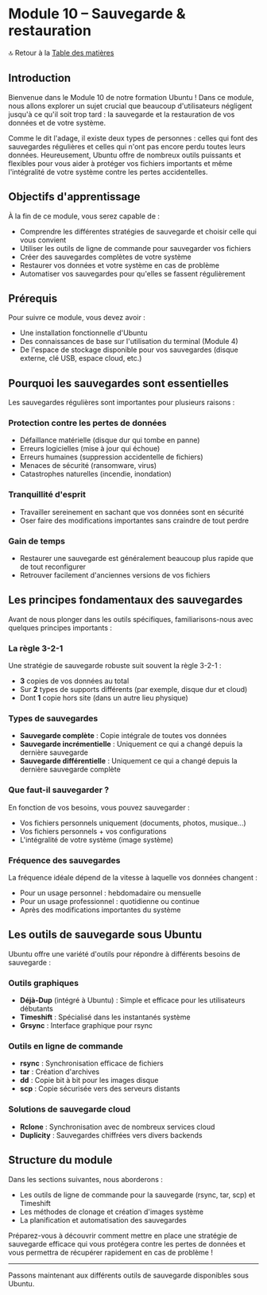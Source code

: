 # Module 10 – Sauvegarde & restauration

🔝 Retour à la [Table des matières](#table-des-matières)

## Introduction

Bienvenue dans le Module 10 de notre formation Ubuntu ! Dans ce module, nous allons explorer un sujet crucial que beaucoup d'utilisateurs négligent jusqu'à ce qu'il soit trop tard : la sauvegarde et la restauration de vos données et de votre système.

Comme le dit l'adage, il existe deux types de personnes : celles qui font des sauvegardes régulières et celles qui n'ont pas encore perdu toutes leurs données. Heureusement, Ubuntu offre de nombreux outils puissants et flexibles pour vous aider à protéger vos fichiers importants et même l'intégralité de votre système contre les pertes accidentelles.

## Objectifs d'apprentissage

À la fin de ce module, vous serez capable de :
- Comprendre les différentes stratégies de sauvegarde et choisir celle qui vous convient
- Utiliser les outils de ligne de commande pour sauvegarder vos fichiers
- Créer des sauvegardes complètes de votre système
- Restaurer vos données et votre système en cas de problème
- Automatiser vos sauvegardes pour qu'elles se fassent régulièrement

## Prérequis

Pour suivre ce module, vous devez avoir :
- Une installation fonctionnelle d'Ubuntu
- Des connaissances de base sur l'utilisation du terminal (Module 4)
- De l'espace de stockage disponible pour vos sauvegardes (disque externe, clé USB, espace cloud, etc.)

## Pourquoi les sauvegardes sont essentielles

Les sauvegardes régulières sont importantes pour plusieurs raisons :

### Protection contre les pertes de données
- Défaillance matérielle (disque dur qui tombe en panne)
- Erreurs logicielles (mise à jour qui échoue)
- Erreurs humaines (suppression accidentelle de fichiers)
- Menaces de sécurité (ransomware, virus)
- Catastrophes naturelles (incendie, inondation)

### Tranquillité d'esprit
- Travailler sereinement en sachant que vos données sont en sécurité
- Oser faire des modifications importantes sans craindre de tout perdre

### Gain de temps
- Restaurer une sauvegarde est généralement beaucoup plus rapide que de tout reconfigurer
- Retrouver facilement d'anciennes versions de vos fichiers

## Les principes fondamentaux des sauvegardes

Avant de nous plonger dans les outils spécifiques, familiarisons-nous avec quelques principes importants :

### La règle 3-2-1
Une stratégie de sauvegarde robuste suit souvent la règle 3-2-1 :
- **3** copies de vos données au total
- Sur **2** types de supports différents (par exemple, disque dur et cloud)
- Dont **1** copie hors site (dans un autre lieu physique)

### Types de sauvegardes
- **Sauvegarde complète** : Copie intégrale de toutes vos données
- **Sauvegarde incrémentielle** : Uniquement ce qui a changé depuis la dernière sauvegarde
- **Sauvegarde différentielle** : Uniquement ce qui a changé depuis la dernière sauvegarde complète

### Que faut-il sauvegarder ?
En fonction de vos besoins, vous pouvez sauvegarder :
- Vos fichiers personnels uniquement (documents, photos, musique...)
- Vos fichiers personnels + vos configurations
- L'intégralité de votre système (image système)

### Fréquence des sauvegardes
La fréquence idéale dépend de la vitesse à laquelle vos données changent :
- Pour un usage personnel : hebdomadaire ou mensuelle
- Pour un usage professionnel : quotidienne ou continue
- Après des modifications importantes du système

## Les outils de sauvegarde sous Ubuntu

Ubuntu offre une variété d'outils pour répondre à différents besoins de sauvegarde :

### Outils graphiques
- **Déjà-Dup** (intégré à Ubuntu) : Simple et efficace pour les utilisateurs débutants
- **Timeshift** : Spécialisé dans les instantanés système
- **Grsync** : Interface graphique pour rsync

### Outils en ligne de commande
- **rsync** : Synchronisation efficace de fichiers
- **tar** : Création d'archives
- **dd** : Copie bit à bit pour les images disque
- **scp** : Copie sécurisée vers des serveurs distants

### Solutions de sauvegarde cloud
- **Rclone** : Synchronisation avec de nombreux services cloud
- **Duplicity** : Sauvegardes chiffrées vers divers backends

## Structure du module

Dans les sections suivantes, nous aborderons :
- Les outils de ligne de commande pour la sauvegarde (rsync, tar, scp) et Timeshift
- Les méthodes de clonage et création d'images système
- La planification et automatisation des sauvegardes

Préparez-vous à découvrir comment mettre en place une stratégie de sauvegarde efficace qui vous protégera contre les pertes de données et vous permettra de récupérer rapidement en cas de problème !

---

Passons maintenant aux différents outils de sauvegarde disponibles sous Ubuntu.
